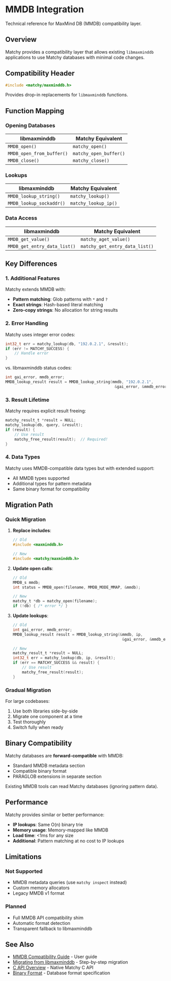 # MMDB Integration

Technical reference for MaxMind DB (MMDB) compatibility layer.

## Overview

Matchy provides a compatibility layer that allows existing `libmaxminddb` applications to use Matchy databases with minimal code changes.

## Compatibility Header

```c
#include <matchy/maxminddb.h>
```

Provides drop-in replacements for `libmaxminddb` functions.

## Function Mapping

### Opening Databases

| libmaxminddb | Matchy Equivalent |
|--------------|-------------------|
| `MMDB_open()` | `matchy_open()` |
| `MMDB_open_from_buffer()` | `matchy_open_buffer()` |
| `MMDB_close()` | `matchy_close()` |

### Lookups

| libmaxminddb | Matchy Equivalent |
|--------------|-------------------|
| `MMDB_lookup_string()` | `matchy_lookup()` |
| `MMDB_lookup_sockaddr()` | `matchy_lookup_ip()` |

### Data Access

| libmaxminddb | Matchy Equivalent |
|--------------|-------------------|
| `MMDB_get_value()` | `matchy_aget_value()` |
| `MMDB_get_entry_data_list()` | `matchy_get_entry_data_list()` |

## Key Differences

### 1. Additional Features

Matchy extends MMDB with:
- **Pattern matching**: Glob patterns with `*` and `?`
- **Exact strings**: Hash-based literal matching
- **Zero-copy strings**: No allocation for string results

### 2. Error Handling

Matchy uses integer error codes:
```c
int32_t err = matchy_lookup(db, "192.0.2.1", &result);
if (err != MATCHY_SUCCESS) {
    // Handle error
}
```

vs. libmaxminddb status codes:
```c
int gai_error, mmdb_error;
MMDB_lookup_result result = MMDB_lookup_string(mmdb, "192.0.2.1", 
                                                &gai_error, &mmdb_error);
```

### 3. Result Lifetime

Matchy requires explicit result freeing:
```c
matchy_result_t *result = NULL;
matchy_lookup(db, query, &result);
if (result) {
    // Use result
    matchy_free_result(result);  // Required!
}
```

### 4. Data Types

Matchy uses MMDB-compatible data types but with extended support:
- All MMDB types supported
- Additional types for pattern metadata
- Same binary format for compatibility

## Migration Path

### Quick Migration

1. **Replace includes**:
   ```c
   // Old
   #include <maxminddb.h>
   
   // New
   #include <matchy/maxminddb.h>
   ```

2. **Update open calls**:
   ```c
   // Old
   MMDB_s mmdb;
   int status = MMDB_open(filename, MMDB_MODE_MMAP, &mmdb);
   
   // New
   matchy_t *db = matchy_open(filename);
   if (!db) { /* error */ }
   ```

3. **Update lookups**:
   ```c
   // Old
   int gai_error, mmdb_error;
   MMDB_lookup_result result = MMDB_lookup_string(&mmdb, ip, 
                                                   &gai_error, &mmdb_error);
   
   // New
   matchy_result_t *result = NULL;
   int32_t err = matchy_lookup(db, ip, &result);
   if (err == MATCHY_SUCCESS && result) {
       // Use result
       matchy_free_result(result);
   }
   ```

### Gradual Migration

For large codebases:
1. Use both libraries side-by-side
2. Migrate one component at a time
3. Test thoroughly
4. Switch fully when ready

## Binary Compatibility

Matchy databases are **forward-compatible** with MMDB:
- Standard MMDB metadata section
- Compatible binary format
- PARAGLOB extensions in separate section

Existing MMDB tools can read Matchy databases (ignoring pattern data).

## Performance

Matchy provides similar or better performance:
- **IP lookups**: Same O(n) binary trie
- **Memory usage**: Memory-mapped like MMDB
- **Load time**: <1ms for any size
- **Additional**: Pattern matching at no cost to IP lookups

## Limitations

### Not Supported

- MMDB metadata queries (use `matchy inspect` instead)
- Custom memory allocators
- Legacy MMDB v1 format

### Planned

- Full MMDB API compatibility shim
- Automatic format detection
- Transparent fallback to libmaxminddb

## See Also

- [MMDB Compatibility Guide](../guide/mmdb-compatibility.md) - User guide
- [Migrating from libmaxminddb](../guide/migrating-libmaxminddb.md) - Step-by-step migration
- [C API Overview](c-api.md) - Native Matchy C API
- [Binary Format](binary-format.md) - Database format specification
